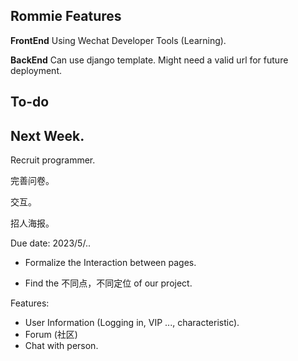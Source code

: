 ## Rommie Features


**FrontEnd**
Using Wechat Developer Tools (Learning).

**BackEnd**
Can use django template. Might need a valid url for future deployment.

## To-do

## Next Week.

Recruit programmer.

完善问卷。

交互。

招人海报。


Due date: 2023/5/..

- Formalize the Interaction between pages.

- Find the 不同点，不同定位 of our project.

Features: 
- User Information (Logging in, VIP ..., characteristic).
- Forum (社区)
- Chat with person.

